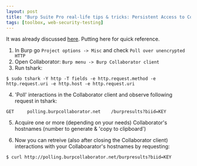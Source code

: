 ```yaml
---
layout: post
title: "Burp Suite Pro real-life tips & tricks: Persistent Access to Collaborator"
tags: [toolbox, web-security-testing]
---
```


It was already discussed [here](https://0x00sec.org/t/achieving-persistent-access-to-burp-collaborator-sessions/14311). Putting here for quick reference.

1. In Burp go `Project options -> Misc` and check `Poll over unencrypted HTTP`
2. Open Collaborator: `Burp menu -> Burp Collaborator client`
3. Run tshark:

```
$ sudo tshark -Y http -T fields -e http.request.method -e http.request.uri -e http.host -e http.request.uri
```

4. 'Poll' interactions in the Collaborator client and observe following request in tshark:

```
GET		polling.burpcollaborator.net	/burpresults?biid=KEY
```

5. Acquire one or more (depending on your needs) Collaborator's hostnames (number to generate & 'copy to clipboard')

6. Now you can retreive (also after closing the Collaborator client) interactions with your Collaboarator's hostnames by requesting:

```
$ curl http://polling.burpcollaborator.net/burpresults?biid=KEY
```
